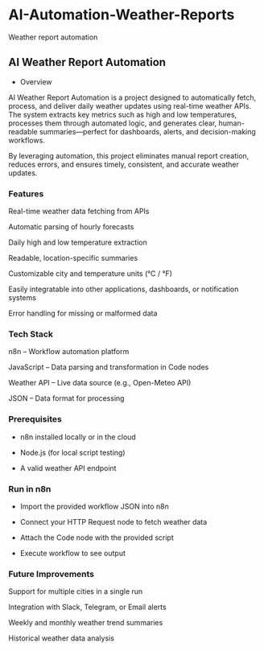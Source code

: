 # AI-Automation-Weather-Reports
Weather report automation 

## AI Weather Report Automation
- Overview

AI Weather Report Automation is a project designed to automatically fetch, process, and deliver daily weather updates using real-time weather APIs. The system extracts key metrics such as high and low temperatures, processes them through automated logic, and generates clear, human-readable summaries—perfect for dashboards, alerts, and decision-making workflows.

By leveraging automation, this project eliminates manual report creation, reduces errors, and ensures timely, consistent, and accurate weather updates.

### Features

Real-time weather data fetching from APIs

Automatic parsing of hourly forecasts

Daily high and low temperature extraction

Readable, location-specific summaries

Customizable city and temperature units (°C / °F)

Easily integratable into other applications, dashboards, or notification systems

Error handling for missing or malformed data

### Tech Stack

n8n – Workflow automation platform

JavaScript – Data parsing and transformation in Code nodes

Weather API – Live data source (e.g., Open-Meteo API)

JSON – Data format for processing

### Prerequisites

- n8n installed locally or in the cloud

- Node.js (for local script testing)

- A valid weather API endpoint

### Run in n8n

- Import the provided workflow JSON into n8n

- Connect your HTTP Request node to fetch weather data

- Attach the Code node with the provided script

- Execute workflow to see output

### Future Improvements

Support for multiple cities in a single run

Integration with Slack, Telegram, or Email alerts

Weekly and monthly weather trend summaries

Historical weather data analysis
